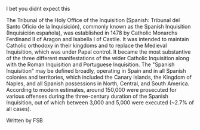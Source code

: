 I bet you didnt expect this


The Tribunal of the Holy Office of the Inquisition (Spanish: Tribunal del Santo Oficio de la Inquisición), commonly known as the Spanish Inquisition (Inquisición española), was established in 1478 by Catholic Monarchs Ferdinand II of Aragon and Isabella I of Castile. It was intended to maintain Catholic orthodoxy in their kingdoms and to replace the Medieval Inquisition, which was under Papal control. It became the most substantive of the three different manifestations of the wider Catholic Inquisition along with the Roman Inquisition and Portuguese Inquisition. The "Spanish Inquisition" may be defined broadly, operating in Spain and in all Spanish colonies and territories, which included the Canary Islands, the Kingdom of Naples, and all Spanish possessions in North, Central, and South America. According to modern estimates, around 150,000 were prosecuted for various offenses during the three-century duration of the Spanish Inquisition, out of which between 3,000 and 5,000 were executed (~2.7% of all cases).



Written by FSB